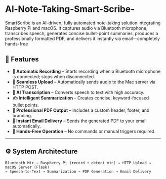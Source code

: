 # Al-Note-Taking-Smart-Scribe-
SmartScribe is an AI-driven, fully automated note-taking solution integrating Raspberry Pi and macOS. It captures audio via Bluetooth microphone, transcribes speech, generates concise bullet-point summaries, produces a professionally formatted PDF, and delivers it instantly via email—completely hands-free

## 📌 Features

- **🎤 Automatic Recording** – Starts recording when a Bluetooth microphone is connected; stops when disconnected.  
- **📡 Seamless Upload** – Automatically sends audio to the Mac server via HTTP POST.  
- **📝 AI Transcription** – Converts speech to text with high accuracy.  
- **✍ Intelligent Summarization** – Creates concise, keyword-focused bullet points.  
- **📄 Professional PDF Output** – Includes a custom header, footer, and branding.  
- **📧 Instant Email Delivery** – Sends the generated PDF to your email automatically.  
- **🔄 Hands-Free Operation** – No commands or manual triggers required.  

---

## ⚙ System Architecture

```text
Bluetooth Mic → Raspberry Pi (record + detect mic) → HTTP Upload → macOS Server (Flask)
→ Speech-to-Text → Summarization → PDF Generation → Email Delivery

